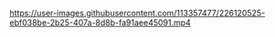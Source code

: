 https://user-images.githubusercontent.com/113357477/226120525-ebf038be-2b25-407a-8d8b-fa91aee45091.mp4

